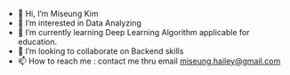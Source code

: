 - 👋 Hi, I’m Miseung Kim
- 👀 I’m interested in Data Analyzing
- 🌱 I’m currently learning Deep Learning Algorithm applicable for education.
- 💞️ I’m looking to collaborate on Backend skills
- 📫 How to reach me : contact me thru email miseung.hailey@gmail.com

<!---
suntoday123/suntoday123 is a ✨ special ✨ repository because its `README.md` (this file) appears on your GitHub profile.
You can click the Preview link to take a look at your changes.
--->
